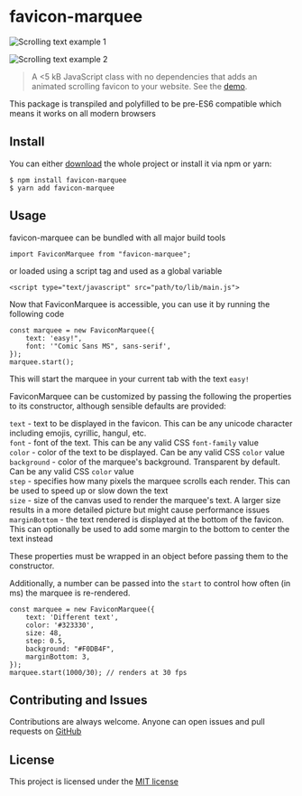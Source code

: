 # favicon-marquee
![Scrolling text example 1](https://media.giphy.com/media/mGWVZO8Ae1p6JZme2M/giphy.gif)
  
![Scrolling text example 2](https://media.giphy.com/media/kdFxjQIkYcGunIr22t/giphy.gif)

> A <5 kB JavaScript class with no dependencies that adds an animated scrolling
> favicon to your website.
> See the [demo](https://laane.xyz/favicon/example1.html).

This package is transpiled and polyfilled to be pre-ES6 compatible which means it 
works on all modern browsers

## Install

You can either [download](https://github.com/StenAL/favicon-marquee/archive/master.zip)
the whole project or install it via npm or yarn:

```
$ npm install favicon-marquee
$ yarn add favicon-marquee
```

## Usage
favicon-marquee can be bundled with all major build tools                           

```
import FaviconMarquee from "favicon-marquee";
```
or loaded using a script tag and used as a global variable
```
<script type="text/javascript" src="path/to/lib/main.js">
```


Now that FaviconMarquee is accessible, you can use it by running the following code
```
const marquee = new FaviconMarquee({
    text: 'easy!",
    font: '"Comic Sans MS", sans-serif',
});
marquee.start();
```
This will start the marquee in your current tab with the text `easy!`

FaviconMarquee can be customized by passing the following the properties
 to its constructor, although sensible defaults are provided:
 
`text` - text to be displayed in the favicon. This can be any unicode character 
including emojis, cyrillic, hangul, etc.  
`font` - font of the text. This can be any valid CSS `font-family` value  
`color` - color of the text to be displayed. Can be any valid CSS `color` value  
`background` - color of the marquee's background. Transparent by default. Can be
any valid CSS `color` value  
`step` - specifies how many pixels the marquee scrolls each render. This can be used
to speed up or slow down the text  
`size` - size of the canvas used to render the marquee's text. A larger size results in
a more detailed picture but might cause performance issues  
`marginBottom` - the text rendered is displayed at the bottom of the favicon. This
can optionally be used to add some margin to the bottom to center the text instead  

These properties must be wrapped in an object before passing them to the constructor.

Additionally, a number can be passed into the `start` to control how often (in ms) the 
marquee is re-rendered.

```
const marquee = new FaviconMarquee({
    text: 'Different text',
    color: '#323330',
    size: 48,
    step: 0.5,
    background: "#F0DB4F",
    marginBottom: 3,
});
marquee.start(1000/30); // renders at 30 fps
```
## Contributing and Issues
Contributions are always welcome. Anyone can open issues and
 pull requests on [GitHub](https://github.com/StenAL/favicon-marquee) 

## License
This project is licensed under the [MIT license](https://github.com/StenAL/favicon-marquee/blob/master/LICENSE)
